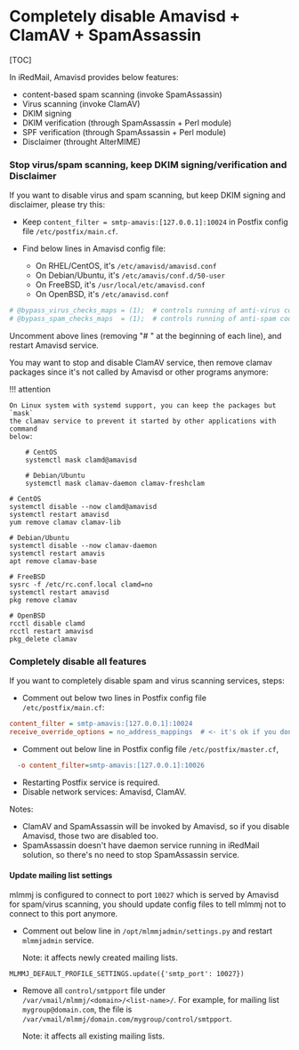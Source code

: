 # Completely disable Amavisd + ClamAV + SpamAssassin

[TOC]

In iRedMail, Amavisd provides below features:

* content-based spam scanning (invoke SpamAssassin)
* Virus scanning (invoke ClamAV)
* DKIM signing
* DKIM verification (through SpamAssassin + Perl module)
* SPF verification (through SpamAssassin + Perl module)
* Disclaimer (throught AlterMIME)

### Stop virus/spam scanning, keep DKIM signing/verification and Disclaimer

If you want to disable virus and spam scanning, but keep DKIM signing and disclaimer, please try this:

* Keep `content_filter = smtp-amavis:[127.0.0.1]:10024` in Postfix config file `/etc/postfix/main.cf`.

* Find below lines in Amavisd config file:
    - On RHEL/CentOS, it's `/etc/amavisd/amavisd.conf`
    - On Debian/Ubuntu, it's `/etc/amavis/conf.d/50-user`
    - On FreeBSD, it's `/usr/local/etc/amavisd.conf`
    - On OpenBSD, it's `/etc/amavisd.conf`

```perl
# @bypass_virus_checks_maps = (1);  # controls running of anti-virus code
# @bypass_spam_checks_maps  = (1);  # controls running of anti-spam code
```

Uncomment above lines (removing "# " at the beginning of each line), and restart Amavisd service.

You may want to stop and disable ClamAV service, then remove clamav packages
since it's not called by Amavisd or other programs anymore:

!!! attention

    On Linux system with systemd support, you can keep the packages but `mask`
    the clamav service to prevent it started by other applications with command
    below:

        # CentOS
        systemctl mask clamd@amavisd

        # Debian/Ubuntu
        systemctl mask clamav-daemon clamav-freshclam

```
# CentOS
systemctl disable --now clamd@amavisd
systemctl restart amavisd
yum remove clamav clamav-lib

# Debian/Ubuntu
systemctl disable --now clamav-daemon
systemctl restart amavis
apt remove clamav-base

# FreeBSD
sysrc -f /etc/rc.conf.local clamd=no
systemctl restart amavisd
pkg remove clamav

# OpenBSD
rcctl disable clamd
rcctl restart amavisd
pkg_delete clamav
```

### Completely disable all features

If you want to completely disable spam and virus scanning services, steps:

* Comment out below two lines in Postfix config file `/etc/postfix/main.cf`:

```cfg
content_filter = smtp-amavis:[127.0.0.1]:10024
receive_override_options = no_address_mappings  # <- it's ok if you don't have this line
```

* Comment out below line in Postfix config file `/etc/postfix/master.cf`,

```cfg
  -o content_filter=smtp-amavis:[127.0.0.1]:10026
```

* Restarting Postfix service is required.
* Disable network services: Amavisd, ClamAV.

Notes:

* ClamAV and SpamAssassin will be invoked by Amavisd, so if you disable Amavisd, those two are disabled too.
* SpamAssassin doesn't have daemon service running in iRedMail solution, so there's no need to stop SpamAssassin service.

#### Update mailing list settings

mlmmj is configured to connect to port `10027` which is served by Amavisd for
spam/virus scanning, you should update config files to tell mlmmj not to
connect to this port anymore.

- Comment out below line in `/opt/mlmmjadmin/settings.py` and restart
  `mlmmjadmin` service.

    Note: it affects newly created mailing lists.

```
MLMMJ_DEFAULT_PROFILE_SETTINGS.update({'smtp_port': 10027})
```

- Remove all `control/smtpport` file under `/var/vmail/mlmmj/<domain>/<list-name>/`.
  For example, for mailing list `mygroup@domain.com`, the file is
  `/var/vmail/mlmmj/domain.com/mygroup/control/smtpport`.

    Note: it affects all existing mailing lists.
